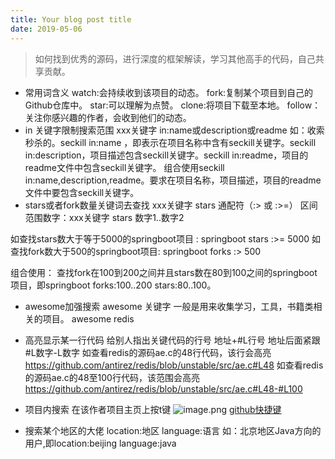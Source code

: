 ```yaml
---
title: Your blog post title
date: 2019-05-06
---
```

> 如何找到优秀的源码，进行深度的框架解读，学习其他高手的代码，自己共享贡献。
- 常用词含义
watch:会持续收到该项目的动态。
fork:复制某个项目到自己的Github仓库中。
star:可以理解为点赞。
clone:将项目下载至本地。
follow：关注你感兴趣的作者，会收到他们的动态。
- in 关键字限制搜索范围
xxx关键字  in:name或description或readme
如：收索秒杀的。seckill in:name ，即表示在项目名称中含有seckill关键字。seckill in:description，项目描述包含seckill关键字。seckill in:readme，项目的readme文件中包含seckill关键字。
组合使用seckill in:name,description,readme。要求在项目名称，项目描述，项目的readme文件中要包含seckill关键字。
- stars或者fork数量关键词去查找
xxx关键字 stars  通配符（:> 或 :>=）
区间范围数字：xxx关键字 stars 数字1..数字2

如查找stars数大于等于5000的springboot项目 : 
springboot stars :>= 5000
如查找fork数大于500的springboot项目:
springboot forks :> 500

组合使用： 查找fork在100到200之间并且stars数在80到100之间的springboot项目，即springboot forks:100..200 stars:80..100。
- awesome加强搜索
awesome 关键字
一般是用来收集学习，工具，书籍类相关的项目。
awesome  redis
- 高亮显示某一行代码
给别人指出关键代码的行号
地址+#L行号
地址后面紧跟#L数字-L数字
如查看redis的源码ae.c的48行代码，该行会高亮
https://github.com/antirez/redis/blob/unstable/src/ae.c#L48
如查看redis的源码ae.c的48至100行代码，该范围会高亮
https://github.com/antirez/redis/blob/unstable/src/ae.c#L48-#L100

- 项目内搜索
在该作者项目主页上按t键
![image.png](https://upload-images.jianshu.io/upload_images/10679860-4be796d29545c824.png?imageMogr2/auto-orient/strip%7CimageView2/2/w/1240)
[github快捷键](https://help.github.com/en/articles/using-keyboard-shortcuts)
- 搜索某个地区的大佬
location:地区
language:语言
如：北京地区Java方向的用户,即location:beijing language:java
